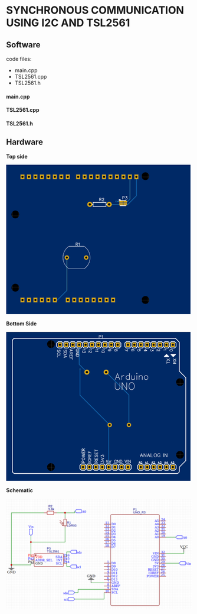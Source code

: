 # SYNCHRONOUS COMMUNICATION USING I2C AND TSL2561


## Software

code files:
  - main.cpp
  - TSL2561.cpp
  - TSL2561.h
  
#### main.cpp

#### TSL2561.cpp

#### TSL2561.h
  

## Hardware

**Top side**

<img src=https://github.com/bgarrido7/feup-sele/blob/master/Final%20Project/sync_t4_b10/images/pcb_bottom.png width=500>

**Bottom Side**

<img src=https://github.com/bgarrido7/feup-sele/blob/master/Final%20Project/sync_t4_b10/images/pcb_top.png width=500>

**Schematic**

<img src=https://github.com/bgarrido7/feup-sele/blob/master/Final%20Project/sync_t4_b10/images/schematic.png width=800>
